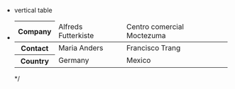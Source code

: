 - vertical table
- <table className={clsx(styles['table-container'], 'vertical-table')}>
         <thead>
           <tr>
             <th>Company</th>
             <td>Alfreds Futterkiste</td>
             <td>Centro comercial Moctezuma</td>
           </tr>
         </thead>
         <tbody>
           <tr>
             <th>Contact</th>
             <td>Maria Anders</td>
             <td>Francisco Trang</td>
           </tr>
           <tr>
             <th>Country</th>
             <td>Germany</td>
             <td>Mexico</td>
           </tr>
         </tbody>
       </table>
  */
